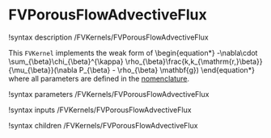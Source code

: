 # FVPorousFlowAdvectiveFlux

!syntax description /FVKernels/FVPorousFlowAdvectiveFlux

This `FVKernel` implements the weak form of
\begin{equation*}
  -\nabla\cdot \sum_{\beta}\chi_{\beta}^{\kappa} \rho_{\beta}\frac{k\,k_{\mathrm{r,}\beta}}{\mu_{\beta}}(\nabla P_{\beta} - \rho_{\beta} \mathbf{g})
\end{equation*}
where all parameters are defined in the [nomenclature](/nomenclature.md).

!syntax parameters /FVKernels/FVPorousFlowAdvectiveFlux

!syntax inputs /FVKernels/FVPorousFlowAdvectiveFlux

!syntax children /FVKernels/FVPorousFlowAdvectiveFlux
